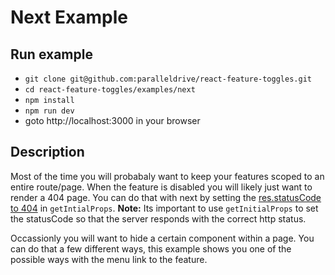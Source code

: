 # Next Example

## Run example

- `git clone git@github.com:paralleldrive/react-feature-toggles.git`
- `cd react-feature-toggles/examples/next`
- `npm install`
- `npm run dev`
- goto http://localhost:3000 in your browser

## Description

Most of the time you will probabaly want to keep your features scoped to an entire route/page. When the feature is disabled you will likely just want to render a 404 page. You can do that with next by setting the [res.statusCode to 404](https://nextjs.org/docs/#custom-error-handling) in `getIntialProps`. __Note:__ Its important to use `getInitialProps` to set the statusCode so that the server responds with the correct http status.

Occassionly you will want to hide a certain component within a page. You can do that a few different ways, this example shows you one of the possible ways with the menu link to the feature.

